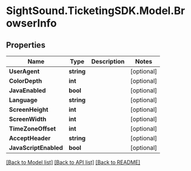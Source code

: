 # SightSound.TicketingSDK.Model.BrowserInfo

## Properties

Name | Type | Description | Notes
------------ | ------------- | ------------- | -------------
**UserAgent** | **string** |  | [optional] 
**ColorDepth** | **int** |  | [optional] 
**JavaEnabled** | **bool** |  | [optional] 
**Language** | **string** |  | [optional] 
**ScreenHeight** | **int** |  | [optional] 
**ScreenWidth** | **int** |  | [optional] 
**TimeZoneOffset** | **int** |  | [optional] 
**AcceptHeader** | **string** |  | [optional] 
**JavaScriptEnabled** | **bool** |  | [optional] 

[[Back to Model list]](../README.md#documentation-for-models) [[Back to API list]](../README.md#documentation-for-api-endpoints) [[Back to README]](../README.md)

